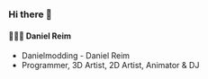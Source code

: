 ### Hi there 👋

#### 👨🏼‍🚒 Daniel Reim 

- Danielmodding - Daniel Reim
- Programmer, 3D Artist, 2D Artist, Animator & DJ
